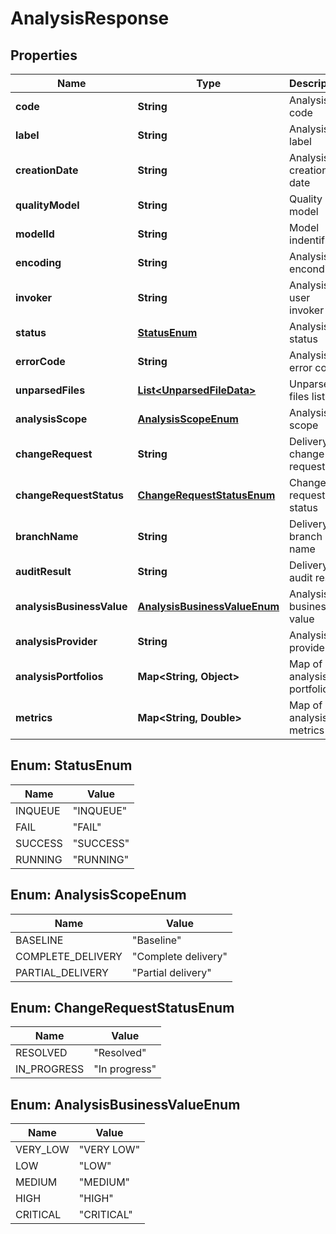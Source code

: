 
# AnalysisResponse

## Properties
Name | Type | Description | Notes
------------ | ------------- | ------------- | -------------
**code** | **String** | Analysis code |  [optional]
**label** | **String** | Analysis label |  [optional]
**creationDate** | **String** | Analysis creation date |  [optional]
**qualityModel** | **String** | Quality model |  [optional]
**modelId** | **String** | Model indentifier |  [optional]
**encoding** | **String** | Analysis enconding |  [optional]
**invoker** | **String** | Analysis user invoker |  [optional]
**status** | [**StatusEnum**](#StatusEnum) | Analysis status |  [optional]
**errorCode** | **String** | Analysis error code |  [optional]
**unparsedFiles** | [**List&lt;UnparsedFileData&gt;**](UnparsedFileData.md) | Unparsed files list |  [optional]
**analysisScope** | [**AnalysisScopeEnum**](#AnalysisScopeEnum) | Analysis scope |  [optional]
**changeRequest** | **String** | Delivery change request |  [optional]
**changeRequestStatus** | [**ChangeRequestStatusEnum**](#ChangeRequestStatusEnum) | Change request status |  [optional]
**branchName** | **String** | Delivery branch name |  [optional]
**auditResult** | **String** | Delivery audit result |  [optional]
**analysisBusinessValue** | [**AnalysisBusinessValueEnum**](#AnalysisBusinessValueEnum) | Analysis business value |  [optional]
**analysisProvider** | **String** | Analysis provider |  [optional]
**analysisPortfolios** | **Map&lt;String, Object&gt;** | Map of analysis portfolios |  [optional]
**metrics** | **Map&lt;String, Double&gt;** | Map of analysis metrics |  [optional]


<a name="StatusEnum"></a>
## Enum: StatusEnum
Name | Value
---- | -----
INQUEUE | &quot;INQUEUE&quot;
FAIL | &quot;FAIL&quot;
SUCCESS | &quot;SUCCESS&quot;
RUNNING | &quot;RUNNING&quot;


<a name="AnalysisScopeEnum"></a>
## Enum: AnalysisScopeEnum
Name | Value
---- | -----
BASELINE | &quot;Baseline&quot;
COMPLETE_DELIVERY | &quot;Complete delivery&quot;
PARTIAL_DELIVERY | &quot;Partial delivery&quot;


<a name="ChangeRequestStatusEnum"></a>
## Enum: ChangeRequestStatusEnum
Name | Value
---- | -----
RESOLVED | &quot;Resolved&quot;
IN_PROGRESS | &quot;In progress&quot;


<a name="AnalysisBusinessValueEnum"></a>
## Enum: AnalysisBusinessValueEnum
Name | Value
---- | -----
VERY_LOW | &quot;VERY LOW&quot;
LOW | &quot;LOW&quot;
MEDIUM | &quot;MEDIUM&quot;
HIGH | &quot;HIGH&quot;
CRITICAL | &quot;CRITICAL&quot;



